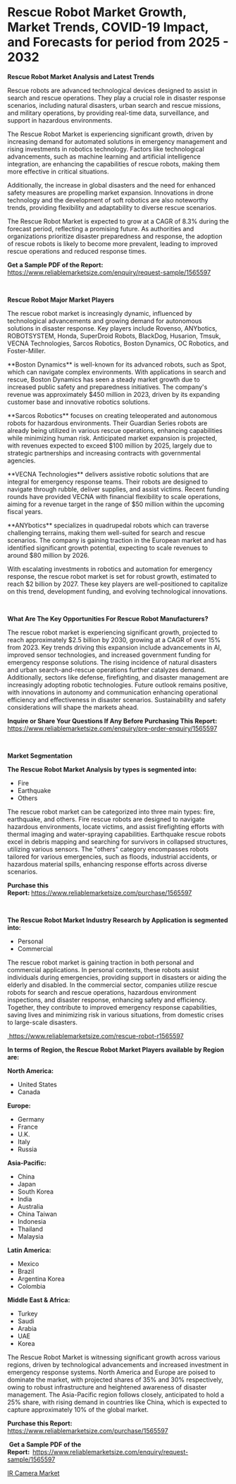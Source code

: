<p><h1>Rescue Robot Market Growth, Market Trends, COVID-19 Impact, and Forecasts for period from 2025 - 2032</h1></p><p><strong>Rescue Robot Market Analysis and Latest Trends</strong></p>
<p><p>Rescue robots are advanced technological devices designed to assist in search and rescue operations. They play a crucial role in disaster response scenarios, including natural disasters, urban search and rescue missions, and military operations, by providing real-time data, surveillance, and support in hazardous environments.</p><p>The Rescue Robot Market is experiencing significant growth, driven by increasing demand for automated solutions in emergency management and rising investments in robotics technology. Factors like technological advancements, such as machine learning and artificial intelligence integration, are enhancing the capabilities of rescue robots, making them more effective in critical situations. </p><p>Additionally, the increase in global disasters and the need for enhanced safety measures are propelling market expansion. Innovations in drone technology and the development of soft robotics are also noteworthy trends, providing flexibility and adaptability to diverse rescue scenarios. </p><p>The Rescue Robot Market is expected to grow at a CAGR of 8.3% during the forecast period, reflecting a promising future. As authorities and organizations prioritize disaster preparedness and response, the adoption of rescue robots is likely to become more prevalent, leading to improved rescue operations and reduced response times.</p></p>
<p><strong>Get a Sample PDF of the Report:&nbsp;</strong> <a href="https://www.reliablemarketsize.com/enquiry/request-sample/1565597?utm_campaign=2042&utm_medium=2&utm_source=Github&utm_content=ia&utm_term=16022025&utm_id=rescue-robot">https://www.reliablemarketsize.com/enquiry/request-sample/1565597</a></p>
<p>&nbsp;</p>
<p><strong>Rescue Robot Major Market Players</strong></p>
<p><p>The rescue robot market is increasingly dynamic, influenced by technological advancements and growing demand for autonomous solutions in disaster response. Key players include Rovenso, ANYbotics, ROBOTSYSTEM, Honda, SuperDroid Robots, BlackDog, Husarion, Tmsuk, VECNA Technologies, Sarcos Robotics, Boston Dynamics, OC Robotics, and Foster-Miller.</p><p>**Boston Dynamics** is well-known for its advanced robots, such as Spot, which can navigate complex environments. With applications in search and rescue, Boston Dynamics has seen a steady market growth due to increased public safety and preparedness initiatives. The company's revenue was approximately $450 million in 2023, driven by its expanding customer base and innovative robotics solutions.</p><p>**Sarcos Robotics** focuses on creating teleoperated and autonomous robots for hazardous environments. Their Guardian Series robots are already being utilized in various rescue operations, enhancing capabilities while minimizing human risk. Anticipated market expansion is projected, with revenues expected to exceed $100 million by 2025, largely due to strategic partnerships and increasing contracts with governmental agencies.</p><p>**VECNA Technologies** delivers assistive robotic solutions that are integral for emergency response teams. Their robots are designed to navigate through rubble, deliver supplies, and assist victims. Recent funding rounds have provided VECNA with financial flexibility to scale operations, aiming for a revenue target in the range of $50 million within the upcoming fiscal years.</p><p>**ANYbotics** specializes in quadrupedal robots which can traverse challenging terrains, making them well-suited for search and rescue scenarios. The company is gaining traction in the European market and has identified significant growth potential, expecting to scale revenues to around $80 million by 2026.</p><p>With escalating investments in robotics and automation for emergency response, the rescue robot market is set for robust growth, estimated to reach $2 billion by 2027. These key players are well-positioned to capitalize on this trend, development funding, and evolving technological innovations.</p></p>
<p>&nbsp;</p>
<p><strong>What Are The Key Opportunities For Rescue Robot Manufacturers?</strong></p>
<p><p>The rescue robot market is experiencing significant growth, projected to reach approximately $2.5 billion by 2030, growing at a CAGR of over 15% from 2023. Key trends driving this expansion include advancements in AI, improved sensor technologies, and increased government funding for emergency response solutions. The rising incidence of natural disasters and urban search-and-rescue operations further catalyzes demand. Additionally, sectors like defense, firefighting, and disaster management are increasingly adopting robotic technologies. Future outlook remains positive, with innovations in autonomy and communication enhancing operational efficiency and effectiveness in disaster scenarios. Sustainability and safety considerations will shape the markets ahead.</p></p>
<p><strong>Inquire or Share Your Questions If Any Before Purchasing This Report:</strong> <a href="https://www.reliablemarketsize.com/enquiry/pre-order-enquiry/1565597?utm_campaign=2042&utm_medium=2&utm_source=Github&utm_content=ia&utm_term=16022025&utm_id=rescue-robot">https://www.reliablemarketsize.com/enquiry/pre-order-enquiry/1565597</a></p>
<p>&nbsp;</p>
<p><strong>Market Segmentation</strong></p>
<p><strong>The Rescue Robot Market Analysis by types is segmented into:</strong></p>
<p><ul><li>Fire</li><li>Earthquake</li><li>Others</li></ul></p>
<p><p>The rescue robot market can be categorized into three main types: fire, earthquake, and others. Fire rescue robots are designed to navigate hazardous environments, locate victims, and assist firefighting efforts with thermal imaging and water-spraying capabilities. Earthquake rescue robots excel in debris mapping and searching for survivors in collapsed structures, utilizing various sensors. The "others" category encompasses robots tailored for various emergencies, such as floods, industrial accidents, or hazardous material spills, enhancing response efforts across diverse scenarios.</p></p>
<p><strong>Purchase this Report:&nbsp;</strong><a href="https://www.reliablemarketsize.com/purchase/1565597?utm_campaign=2042&utm_medium=2&utm_source=Github&utm_content=ia&utm_term=16022025&utm_id=rescue-robot">https://www.reliablemarketsize.com/purchase/1565597</a></p>
<p>&nbsp;</p>
<p><strong>The Rescue Robot Market Industry Research by Application is segmented into:</strong></p>
<p><ul><li>Personal</li><li>Commercial</li></ul></p>
<p><p>The rescue robot market is gaining traction in both personal and commercial applications. In personal contexts, these robots assist individuals during emergencies, providing support in disasters or aiding the elderly and disabled. In the commercial sector, companies utilize rescue robots for search and rescue operations, hazardous environment inspections, and disaster response, enhancing safety and efficiency. Together, they contribute to improved emergency response capabilities, saving lives and minimizing risk in various situations, from domestic crises to large-scale disasters.</p></p>
<p><a href="https://www.reliablemarketsize.com/rescue-robot-r1565597?utm_campaign=2042&utm_medium=2&utm_source=Github&utm_content=ia&utm_term=16022025&utm_id=rescue-robot">&nbsp;https://www.reliablemarketsize.com/rescue-robot-r1565597</a></p>
<p><strong>In terms of Region, the Rescue Robot Market Players available by Region are:</strong></p>
<p>
    <p> <strong> North America: </strong>
        <ul>
            <li>United States</li>
            <li>Canada</li>
        </ul>
        </p> 
    <p> <strong> Europe: </strong>
        <ul>
            <li>Germany</li>
            <li>France</li>
            <li>U.K.</li>
            <li>Italy</li>
            <li>Russia</li>
        </ul>
        </p> 
    <p> <strong> Asia-Pacific: </strong>
        <ul>
            <li>China</li>
            <li>Japan</li>
            <li>South Korea</li>
            <li>India</li>
            <li>Australia</li>
            <li>China Taiwan</li>
            <li>Indonesia</li>
            <li>Thailand</li>
            <li>Malaysia</li>
        </ul>
        </p> 
    <p> <strong> Latin America: </strong>
        <ul>
            <li>Mexico</li>
            <li>Brazil</li>
            <li>Argentina Korea</li>
            <li>Colombia</li>
        </ul>
        </p> 
    <p> <strong> Middle East & Africa: </strong>
        <ul>
            <li>Turkey</li>
            <li>Saudi</li>
            <li>Arabia</li>
            <li>UAE</li>
            <li>Korea</li>
        </ul>
    </p>
    </p>
<p><p>The Rescue Robot Market is witnessing significant growth across various regions, driven by technological advancements and increased investment in emergency response systems. North America and Europe are poised to dominate the market, with projected shares of 35% and 30% respectively, owing to robust infrastructure and heightened awareness of disaster management. The Asia-Pacific region follows closely, anticipated to hold a 25% share, with rising demand in countries like China, which is expected to capture approximately 10% of the global market.</p></p>
<p><strong>Purchase this Report: </strong><a href="https://www.reliablemarketsize.com/purchase/1565597?utm_campaign=2042&utm_medium=2&utm_source=Github&utm_content=ia&utm_term=16022025&utm_id=rescue-robot">https://www.reliablemarketsize.com/purchase/1565597</a></p>
<p>&nbsp;<strong>Get a Sample PDF of the Report:&nbsp;&nbsp;</strong><a href="https://www.reliablemarketsize.com/enquiry/request-sample/1565597?utm_campaign=2042&utm_medium=2&utm_source=Github&utm_content=ia&utm_term=16022025&utm_id=rescue-robot">https://www.reliablemarketsize.com/enquiry/request-sample/1565597</a></p>
<p><strong></strong></p>
<p><p><a href="https://github.com/lindaopodray/Market-Research-Report-List-1/blob/main/ir-camera-market.md?utm_campaign=2042&utm_medium=2&utm_source=Github&utm_content=ia&utm_term=16022025&utm_id=rescue-robot">IR Camera Market</a></p></p>